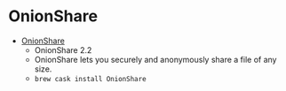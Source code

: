# OnionShare
- [OnionShare](https://onionshare.org/)
  -  OnionShare 2.2
  - OnionShare lets you securely and anonymously share a file of any size.
  - `brew cask install OnionShare`
